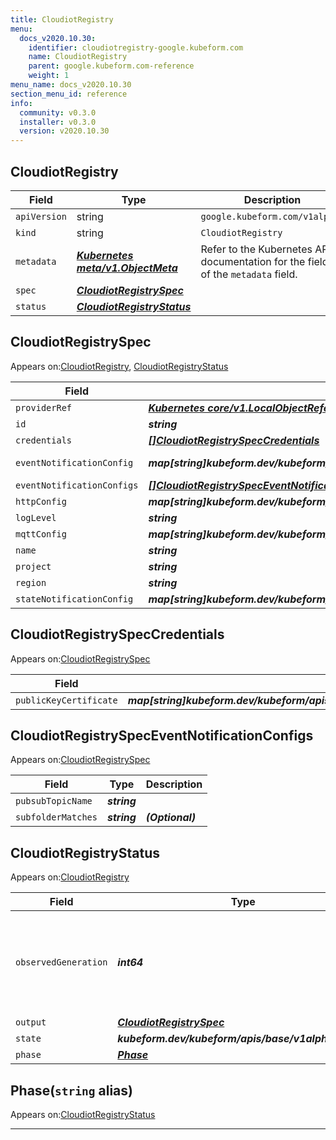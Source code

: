 ```yaml
---
title: CloudiotRegistry
menu:
  docs_v2020.10.30:
    identifier: cloudiotregistry-google.kubeform.com
    name: CloudiotRegistry
    parent: google.kubeform.com-reference
    weight: 1
menu_name: docs_v2020.10.30
section_menu_id: reference
info:
  community: v0.3.0
  installer: v0.3.0
  version: v2020.10.30
---
```


## CloudiotRegistry
| Field | Type | Description |
| ------ | ----- | ----------- |
| `apiVersion` | string | `google.kubeform.com/v1alpha1` |
|    `kind` | string | `CloudiotRegistry` |
| `metadata` | ***[Kubernetes meta/v1.ObjectMeta](https://v1-18.docs.kubernetes.io/docs/reference/generated/kubernetes-api/v1.18/#objectmeta-v1-meta)***|Refer to the Kubernetes API documentation for the fields of the `metadata` field.|
| `spec` | ***[CloudiotRegistrySpec](#cloudiotregistryspec)***||
| `status` | ***[CloudiotRegistryStatus](#cloudiotregistrystatus)***||
## CloudiotRegistrySpec

Appears on:[CloudiotRegistry](#cloudiotregistry), [CloudiotRegistryStatus](#cloudiotregistrystatus)

| Field | Type | Description |
| ------ | ----- | ----------- |
| `providerRef` | ***[Kubernetes core/v1.LocalObjectReference](https://v1-18.docs.kubernetes.io/docs/reference/generated/kubernetes-api/v1.18/#localobjectreference-v1-core)***||
| `id` | ***string***||
| `credentials` | ***[[]CloudiotRegistrySpecCredentials](#cloudiotregistryspeccredentials)***| ***(Optional)*** |
| `eventNotificationConfig` | ***map[string]kubeform.dev/kubeform/apis/google/v1alpha1.CloudiotRegistrySpecEventNotificationConfig***| ***(Optional)*** Deprecated|
| `eventNotificationConfigs` | ***[[]CloudiotRegistrySpecEventNotificationConfigs](#cloudiotregistryspeceventnotificationconfigs)***| ***(Optional)*** |
| `httpConfig` | ***map[string]kubeform.dev/kubeform/apis/google/v1alpha1.CloudiotRegistrySpecHttpConfig***| ***(Optional)*** |
| `logLevel` | ***string***| ***(Optional)*** |
| `mqttConfig` | ***map[string]kubeform.dev/kubeform/apis/google/v1alpha1.CloudiotRegistrySpecMqttConfig***| ***(Optional)*** |
| `name` | ***string***||
| `project` | ***string***| ***(Optional)*** |
| `region` | ***string***| ***(Optional)*** |
| `stateNotificationConfig` | ***map[string]kubeform.dev/kubeform/apis/google/v1alpha1.CloudiotRegistrySpecStateNotificationConfig***| ***(Optional)*** |
## CloudiotRegistrySpecCredentials

Appears on:[CloudiotRegistrySpec](#cloudiotregistryspec)

| Field | Type | Description |
| ------ | ----- | ----------- |
| `publicKeyCertificate` | ***map[string]kubeform.dev/kubeform/apis/google/v1alpha1.CloudiotRegistrySpecCredentialsPublicKeyCertificate***| ***(Optional)*** |
## CloudiotRegistrySpecEventNotificationConfigs

Appears on:[CloudiotRegistrySpec](#cloudiotregistryspec)

| Field | Type | Description |
| ------ | ----- | ----------- |
| `pubsubTopicName` | ***string***||
| `subfolderMatches` | ***string***| ***(Optional)*** |
## CloudiotRegistryStatus

Appears on:[CloudiotRegistry](#cloudiotregistry)

| Field | Type | Description |
| ------ | ----- | ----------- |
| `observedGeneration` | ***int64***| ***(Optional)*** Resource generation, which is updated on mutation by the API Server.|
| `output` | ***[CloudiotRegistrySpec](#cloudiotregistryspec)***| ***(Optional)*** |
| `state` | ***kubeform.dev/kubeform/apis/base/v1alpha1.State***| ***(Optional)*** |
| `phase` | ***[Phase](#phase)***| ***(Optional)*** |
## Phase(`string` alias)

Appears on:[CloudiotRegistryStatus](#cloudiotregistrystatus)

---
